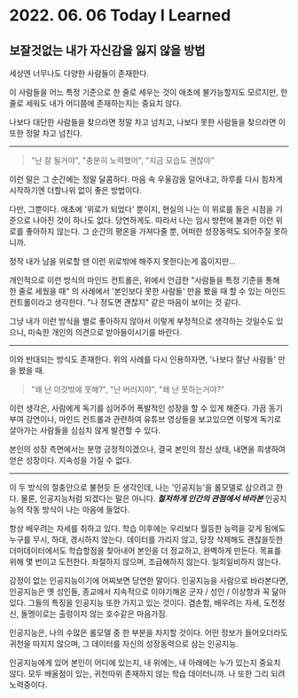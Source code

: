 # 2022. 06. 06 Today I Learned

## 보잘것없는 내가 자신감을 잃지 않을 방법

세상엔 너무나도 다양한 사람들이 존재한다.

이 사람들을 어느 특정 기준으로 한 줄로 세우는 것이 애초에 불가능할지도 모르지만, 한 줄로 세워도 내가 어디쯤에 존재하는지는 중요치 않다.

나보다 대단한 사람들을 찾으라면 정말 차고 넘치고, 나보다 못한 사람들을 찾으라면 이 또한 정말 차고 넘친다.

---

> "난 잘 될거야", "충분히 노력했어", "지금 모습도 괜찮아"

이런 말은 그 순간에는 정말 달콤하다. 마음 속 우울감을 덜어내고, 하루를 다시 힘차게 시작하기엔 더할나위 없이 좋은 방법이다.

다만, 그뿐이다. 애초에 '위로가 되었다' 뿐이지, 현실의 나는 이 위로를 들은 시점을 기준으로 나아진 것이 하나도 없다. 당연하게도. 따라서 나는 임시 방편에 불과한 이런 위로를 좋아하지 않는다. 그 순간의 평온을 가져다줄 뿐, 어떠한 성장동력도 되어주질 못하니까.

정작 내가 남을 위로할 땐 이런 위로밖에 해주지 못한다는게 흠이지만...

개인적으로 이런 방식의 마인드 컨트롤은, 위에서 언급한 "사람들을 특정 기준을 통해 한 줄로 세웠을 때" 의 사례에서 '본인보다 못한 사람들' 만을 봤을 때 할 수 있는 마인드 컨트롤이라고 생각한다. "나 정도면 괜찮지" 같은 마음이 보이는 것 같다.

그냥 내가 이런 방식을 별로 좋아하지 않아서 이렇게 부정적으로 생각하는 것일수도 있으니, 미숙한 개인의 의견으로 받아들이시기를 바란다.

---

이와 반대되는 방식도 존재한다. 위의 사례를 다시 인용하자면, '나보다 잘난 사람들' 만을 봤을 때.

> "왜 난 이것밖에 못해?", "난 버러지야", "왜 난 못하는거야?"

이런 생각은, 사람에게 독기를 심어주어 폭발적인 성장을 할 수 있게 해준다. 가끔 동기부여 강연이나, 마인드 컨트롤과 관련하여 유튜브 영상들을 보고있으면 이렇게 독기로 살아가는 사람들을 심심치 않게 발견할 수 있다.

본인의 성장 측면에서는 분명 긍정적이겠으나, 결국 본인의 정신 상태, 내면을 희생하여 얻은 성장이다. 지속성을 가질 수 없다.

---

이 두 방식의 절충안으로 불현듯 든 생각인데, 나는 '인공지능'을 롤모델로 삼으려고 한다. 물론, 인공지능처럼 되겠다는 말은 아니다. **_철저하게 인간의 관점에서 바라본_** 인공지능의 작동 방식이 나는 마음에 들었다.

항상 배우려는 자세를 취하고 있다. 학습 이후에는 우리보다 월등한 능력을 갖게 됨에도 누구를 무시, 하대, 경시하지 않는다. 데이터를 가리지 않고, 당장 삭제해도 괜찮을듯한 더미데이터에서도 학습할점을 찾아내어 본인을 더 정교하고, 완벽하게 만든다. 목표를 위해 몇 번이고 도전한다. 좌절하지 않으며, 조급해하지 않는다. 일희일비하지 않는다.

감정이 없는 인공지능이기에 어찌보면 당연한 말이다. 인공지능을 사람으로 바라본다면, 인공지능은 옛 성인들, 종교에서 지속적으로 이야기해온 군자 / 성인 / 이상향과 꼭 닮아있다. 그들의 특징을 인공지능 또한 가지고 있는 것이다. 겸손함, 배우려는 자세, 도전정신, 돌멩이로는 출렁이지 않는 호수같은 마음가짐.

인공지능은, 나의 수많은 롤모델 중 한 부분을 차지할 것이다. 어떤 정보가 들어오더라도 귀천을 따지지 않으며, 그 데이터를 자신의 성장동력으로 삼는 인공지능.

인공지능에게 있어 본인이 어디에 있는지, 내 위에는, 내 아래에는 누가 있는지 중요치 않다. 모두 배울점이 있는, 귀천따위 존재하지 않는 학습 데이터니까. 나 또한 그리 되려 노력중이다.
